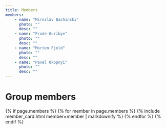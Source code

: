 ```yaml
---
title: Members
members:
    - name: "Miroslav Bachinski"
      photo: ""
      desc: ""
    - name: "Frode Guribye"
      photo: ""
      desc: ""
    - name: "Morten Fjeld"
      photo: ""
      desc: ""
    - name: "Pavel Okopnyi"
      photo: ""
      desc: ""
---
```


# Group members

{% if page.members %}
{% for member in page.members %}
    {% include member_card.html member=member | markdownify %}
{% endfor %}
{% endif %}